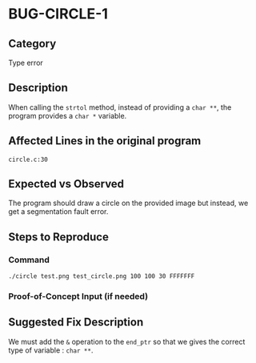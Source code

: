 # BUG-CIRCLE-1
## Category
Type error

## Description
When calling the `strtol` method, instead of providing a `char **`, the program provides a `char *` variable.  

## Affected Lines in the original program
`circle.c:30`

## Expected vs Observed
The program should draw a circle on the provided image but instead, we get a segmentation fault error.

## Steps to Reproduce

### Command
```
./circle test.png test_circle.png 100 100 30 FFFFFFF
```
### Proof-of-Concept Input (if needed)

## Suggested Fix Description
We must add the `&` operation to the `end_ptr` so that we gives the correct type of variable : `char **`.
